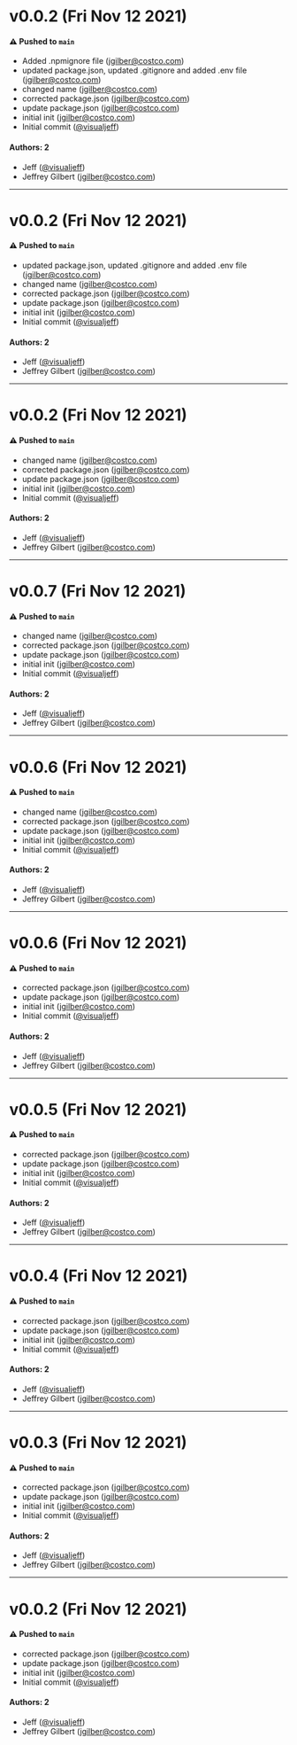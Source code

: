 # v0.0.2 (Fri Nov 12 2021)

#### ⚠️ Pushed to `main`

- Added .npmignore file (jgilber@costco.com)
- updated package.json, updated .gitignore and added .env file (jgilber@costco.com)
- changed name (jgilber@costco.com)
- corrected package.json (jgilber@costco.com)
- update package.json (jgilber@costco.com)
- initial init (jgilber@costco.com)
- Initial commit ([@visualjeff](https://github.com/visualjeff))

#### Authors: 2

- Jeff ([@visualjeff](https://github.com/visualjeff))
- Jeffrey Gilbert (jgilber@costco.com)

---

# v0.0.2 (Fri Nov 12 2021)

#### ⚠️ Pushed to `main`

- updated package.json, updated .gitignore and added .env file (jgilber@costco.com)
- changed name (jgilber@costco.com)
- corrected package.json (jgilber@costco.com)
- update package.json (jgilber@costco.com)
- initial init (jgilber@costco.com)
- Initial commit ([@visualjeff](https://github.com/visualjeff))

#### Authors: 2

- Jeff ([@visualjeff](https://github.com/visualjeff))
- Jeffrey Gilbert (jgilber@costco.com)

---

# v0.0.2 (Fri Nov 12 2021)

#### ⚠️ Pushed to `main`

- changed name (jgilber@costco.com)
- corrected package.json (jgilber@costco.com)
- update package.json (jgilber@costco.com)
- initial init (jgilber@costco.com)
- Initial commit ([@visualjeff](https://github.com/visualjeff))

#### Authors: 2

- Jeff ([@visualjeff](https://github.com/visualjeff))
- Jeffrey Gilbert (jgilber@costco.com)

---

# v0.0.7 (Fri Nov 12 2021)

#### ⚠️ Pushed to `main`

- changed name (jgilber@costco.com)
- corrected package.json (jgilber@costco.com)
- update package.json (jgilber@costco.com)
- initial init (jgilber@costco.com)
- Initial commit ([@visualjeff](https://github.com/visualjeff))

#### Authors: 2

- Jeff ([@visualjeff](https://github.com/visualjeff))
- Jeffrey Gilbert (jgilber@costco.com)

---

# v0.0.6 (Fri Nov 12 2021)

#### ⚠️ Pushed to `main`

- changed name (jgilber@costco.com)
- corrected package.json (jgilber@costco.com)
- update package.json (jgilber@costco.com)
- initial init (jgilber@costco.com)
- Initial commit ([@visualjeff](https://github.com/visualjeff))

#### Authors: 2

- Jeff ([@visualjeff](https://github.com/visualjeff))
- Jeffrey Gilbert (jgilber@costco.com)

---

# v0.0.6 (Fri Nov 12 2021)

#### ⚠️ Pushed to `main`

- corrected package.json (jgilber@costco.com)
- update package.json (jgilber@costco.com)
- initial init (jgilber@costco.com)
- Initial commit ([@visualjeff](https://github.com/visualjeff))

#### Authors: 2

- Jeff ([@visualjeff](https://github.com/visualjeff))
- Jeffrey Gilbert (jgilber@costco.com)

---

# v0.0.5 (Fri Nov 12 2021)

#### ⚠️ Pushed to `main`

- corrected package.json (jgilber@costco.com)
- update package.json (jgilber@costco.com)
- initial init (jgilber@costco.com)
- Initial commit ([@visualjeff](https://github.com/visualjeff))

#### Authors: 2

- Jeff ([@visualjeff](https://github.com/visualjeff))
- Jeffrey Gilbert (jgilber@costco.com)

---

# v0.0.4 (Fri Nov 12 2021)

#### ⚠️ Pushed to `main`

- corrected package.json (jgilber@costco.com)
- update package.json (jgilber@costco.com)
- initial init (jgilber@costco.com)
- Initial commit ([@visualjeff](https://github.com/visualjeff))

#### Authors: 2

- Jeff ([@visualjeff](https://github.com/visualjeff))
- Jeffrey Gilbert (jgilber@costco.com)

---

# v0.0.3 (Fri Nov 12 2021)

#### ⚠️ Pushed to `main`

- corrected package.json (jgilber@costco.com)
- update package.json (jgilber@costco.com)
- initial init (jgilber@costco.com)
- Initial commit ([@visualjeff](https://github.com/visualjeff))

#### Authors: 2

- Jeff ([@visualjeff](https://github.com/visualjeff))
- Jeffrey Gilbert (jgilber@costco.com)

---

# v0.0.2 (Fri Nov 12 2021)

#### ⚠️ Pushed to `main`

- corrected package.json (jgilber@costco.com)
- update package.json (jgilber@costco.com)
- initial init (jgilber@costco.com)
- Initial commit ([@visualjeff](https://github.com/visualjeff))

#### Authors: 2

- Jeff ([@visualjeff](https://github.com/visualjeff))
- Jeffrey Gilbert (jgilber@costco.com)
